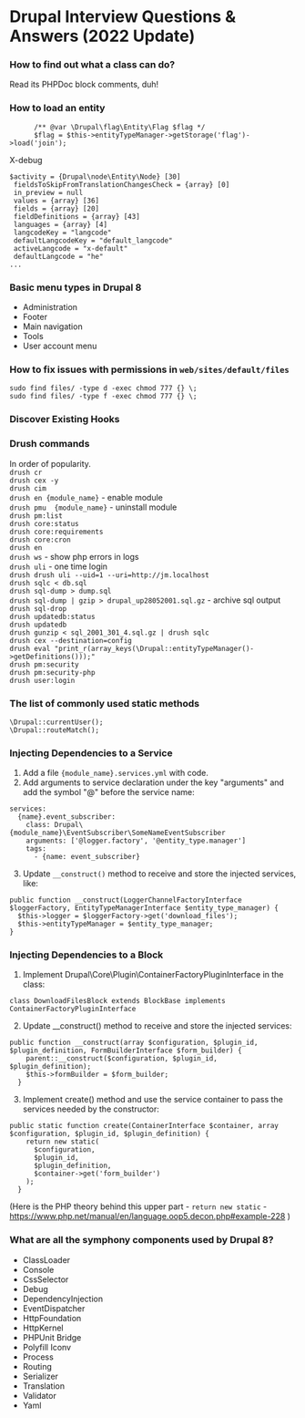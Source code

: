 # Drupal Interview Questions &amp; Answers (2022 Update)

### How to find out what a class can do?
Read its PHPDoc block comments, duh!

### How to load an entity
````
      /** @var \Drupal\flag\Entity\Flag $flag */
      $flag = $this->entityTypeManager->getStorage('flag')->load('join');
````

X-debug
````
$activity = {Drupal\node\Entity\Node} [30]
 fieldsToSkipFromTranslationChangesCheck = {array} [0]
 in_preview = null
 values = {array} [36]
 fields = {array} [20]
 fieldDefinitions = {array} [43]
 languages = {array} [4]
 langcodeKey = "langcode"
 defaultLangcodeKey = "default_langcode"
 activeLangcode = "x-default"
 defaultLangcode = "he"
...
````

### Basic menu types in Drupal 8
* Administration
* Footer
* Main navigation
* Tools
* User account menu

### How to fix issues with permissions in `web/sites/default/files`
````
sudo find files/ -type d -exec chmod 777 {} \;
sudo find files/ -type f -exec chmod 777 {} \;
````

### Discover Existing Hooks

### Drush commands
In order of popularity.  
`drush cr`  
`drush cex -y`  
`drush cim`  
`drush en {module_name}` - enable module  
`drush pmu  {module_name}` - uninstall module  
`drush pm:list`  
`drush core:status`  
`drush core:requirements`  
`drush core:cron`  
`drush en`  
`drush ws` - show php errors in logs  
`drush uli` - one time login  
`drush drush uli --uid=1 --uri=http://jm.localhost`  
`drush sqlc < db.sql`  
`drush sql-dump > dump.sql`  
`drush sql-dump | gzip > drupal_up28052001.sql.gz` - archive sql output  
`drush sql-drop`  
`drush updatedb:status`  
`drush updatedb`  
`drush gunzip < sql_2001_301_4.sql.gz | drush sqlc`  
`drush cex --destination=config`  
`drush eval "print_r(array_keys(\Drupal::entityTypeManager()->getDefinitions()));"`  
`drush pm:security`  
`drush pm:security-php`  
`drush user:login`  


### The list of commonly used static methods
````
\Drupal::currentUser();
\Drupal::routeMatch();

````

### Injecting Dependencies to a Service
1. Add a file `{module_name}.services.yml` with code.  
2. Add arguments to service declaration under the key "arguments" and add the symbol "@" before the service name:  
````
services:
  {name}.event_subscriber:
    class: Drupal\{module_name}\EventSubscriber\SomeNameEventSubscriber
    arguments: ['@logger.factory', '@entity_type.manager']
    tags:
      - {name: event_subscriber}
````
3. Update `__construct()` method to receive and store the injected services, like:
````
public function __construct(LoggerChannelFactoryInterface $loggerFactory, EntityTypeManagerInterface $entity_type_manager) {
  $this->logger = $loggerFactory->get('download_files');
  $this->entityTypeManager = $entity_type_manager;
}
````

### Injecting Dependencies to a Block
1. Implement Drupal\Core\Plugin\ContainerFactoryPluginInterface in the class:
````
class DownloadFilesBlock extends BlockBase implements ContainerFactoryPluginInterface
````
2. Update __construct() method to receive and store the injected services:
````
public function __construct(array $configuration, $plugin_id, $plugin_definition, FormBuilderInterface $form_builder) {
    parent::__construct($configuration, $plugin_id, $plugin_definition);
    $this->formBuilder = $form_builder;
  }
````
3. Implement create() method and use the service container to pass the services needed by the constructor:
````
public static function create(ContainerInterface $container, array $configuration, $plugin_id, $plugin_definition) {
    return new static(
      $configuration,
      $plugin_id,
      $plugin_definition,
      $container->get('form_builder')
    );
  }
````
(Here is the PHP theory behind this upper part - `return new static` - https://www.php.net/manual/en/language.oop5.decon.php#example-228 )


### What are all the symphony components used by Drupal 8?
* ClassLoader
* Console
* CssSelector
* Debug
* DependencyInjection
* EventDispatcher
* HttpFoundation
* HttpKernel
* PHPUnit Bridge
* Polyfill Iconv
* Process
* Routing
* Serializer
* Translation
* Validator
* Yaml